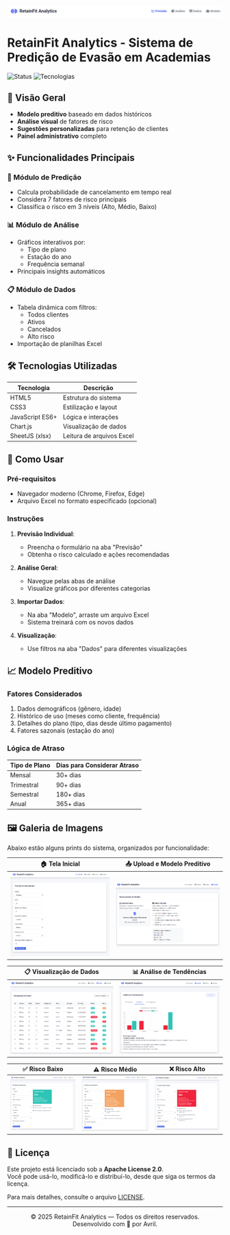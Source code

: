 ![Banner](images/um.png)

# RetainFit Analytics - Sistema de Predição de Evasão em Academias

![Status](https://img.shields.io/badge/Status-Desenvolvimento%20Ativo-brightgreen)
![Tecnologias](https://img.shields.io/badge/Tecnologias-HTML%2C%20CSS%2C%20JavaScript%2C%20Chart.js-blue)

## 📌 Visão Geral

- **Modelo preditivo** baseado em dados históricos
- **Análise visual** de fatores de risco
- **Sugestões personalizadas** para retenção de clientes
- **Painel administrativo** completo

## ✨ Funcionalidades Principais

### 🔮 Módulo de Predição
- Calcula probabilidade de cancelamento em tempo real
- Considera 7 fatores de risco principais
- Classifica o risco em 3 níveis (Alto, Médio, Baixo)

### 📊 Módulo de Análise
- Gráficos interativos por:
  - Tipo de plano
  - Estação do ano
  - Frequência semanal
- Principais insights automáticos

### 📋 Módulo de Dados
- Tabela dinâmica com filtros:
  - Todos clientes
  - Ativos
  - Cancelados
  - Alto risco
- Importação de planilhas Excel

## 🛠️ Tecnologias Utilizadas

| Tecnologia        | Descrição                    |
|-------------------|------------------------------|
| HTML5             | Estrutura do sistema         |
| CSS3              | Estilização e layout         |
| JavaScript ES6+   | Lógica e interações          |
| Chart.js          | Visualização de dados        |
| SheetJS (xlsx)    | Leitura de arquivos Excel    |

## 🚀 Como Usar

### Pré-requisitos
- Navegador moderno (Chrome, Firefox, Edge)
- Arquivo Excel no formato especificado (opcional)

### Instruções
1. **Previsão Individual**:
   - Preencha o formulário na aba "Previsão"
   - Obtenha o risco calculado e ações recomendadas

2. **Análise Geral**:
   - Navegue pelas abas de análise
   - Visualize gráficos por diferentes categorias

3. **Importar Dados**:
   - Na aba "Modelo", arraste um arquivo Excel
   - Sistema treinará com os novos dados

4. **Visualização**:
   - Use filtros na aba "Dados" para diferentes visualizações

## 📈 Modelo Preditivo

### Fatores Considerados
1. Dados demográficos (gênero, idade)
2. Histórico de uso (meses como cliente, frequência)
3. Detalhes do plano (tipo, dias desde último pagamento)
4. Fatores sazonais (estação do ano)

### Lógica de Atraso

| Tipo de Plano | Dias para Considerar Atraso |
|---------------|-----------------------------|
| Mensal        | 30+ dias                    |
| Trimestral    | 90+ dias                    |
| Semestral     | 180+ dias                   |
| Anual         | 365+ dias                   |



## 🖼️ Galeria de Imagens 

Abaixo estão alguns prints do sistema, organizados por funcionalidade:

| 🏠 Tela Inicial | 📤 Upload e Modelo Preditivo |
|-----------------|------------------------------|
| ![Tela Inicial](images/tela.png) | ![Modelo Preditivo](images/modelo.png) |

| 📋 Visualização de Dados | 📊 Análise de Tendências |
|---------------------------|---------------------------|
| ![Visualização de Dados](images/dados.png) | ![Análise de Tendências](images/analise.png) |

| ✅ Risco Baixo | ⚠️ Risco Médio | ❌ Risco Alto |
|---------------|----------------|---------------|
| ![Risco Baixo](images/baixo.png) | ![Risco Médio](images/medio.png) | ![Risco Alto](images/alto.png) |


## 📝 Licença

Este projeto está licenciado sob a **Apache License 2.0**.  
Você pode usá-lo, modificá-lo e distribuí-lo, desde que siga os termos da licença.

Para mais detalhes, consulte o arquivo [LICENSE](./LICENSE).


---

<div align="center">

&copy; 2025 RetainFit Analytics — Todos os direitos reservados.  
Desenvolvido com 💙 por Avril.

</div>
